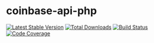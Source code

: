 # coinbase-api-php

[![Latest Stable Version](https://poser.pugx.org/snlbaral/coinbase-api-php)](https://packagist.org/packages/snlbaral/coinbase-api-php)
[![Total Downloads](https://poser.pugx.org/snlbaral/coinbase-api-php/d/total.svg)](https://packagist.org/packages/snlbaral/coinbase-api-php)
[![Build Status](https://travis-ci.org/snlbaral/coinbase-api-php.svg)](https://travis-ci.org/snlbaral/coinbase-api-php)
[![Code Coverage](https://codecov.io/gh/snlbaral/coinbase-api-php/badge.svg)](https://codecov.io/gh/snlbaral/coinbase-api-php)
